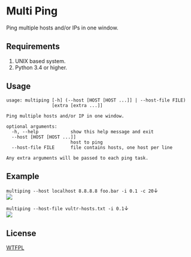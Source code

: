 # Multi Ping
Ping multiple hosts and/or IPs in one window.

## Requirements
1. UNIX based system.
2. Python 3.4 or higher.

## Usage
```
usage: multiping [-h] (--host [HOST [HOST ...]] | --host-file FILE)
                 [extra [extra ...]]

Ping multiple hosts and/or IP in one window.

optional arguments:
  -h, --help            show this help message and exit
  --host [HOST [HOST ...]]
                        host to ping
  --host-file FILE      file contains hosts, one host per line

Any extra arguments will be passed to each ping task.
```

## Example
`multiping --host localhost 8.8.8.8 foo.bar -i 0.1 -c 20`↓  
![](https://raw.githubusercontent.com/eric6356/multiping/master/media/multiping.gif)

`multiping --host-file vultr-hosts.txt -i 0.1`↓  
![](https://raw.githubusercontent.com/eric6356/multiping/master/media/multiping-file.gif)

## License
[WTFPL](http://www.wtfpl.net/)